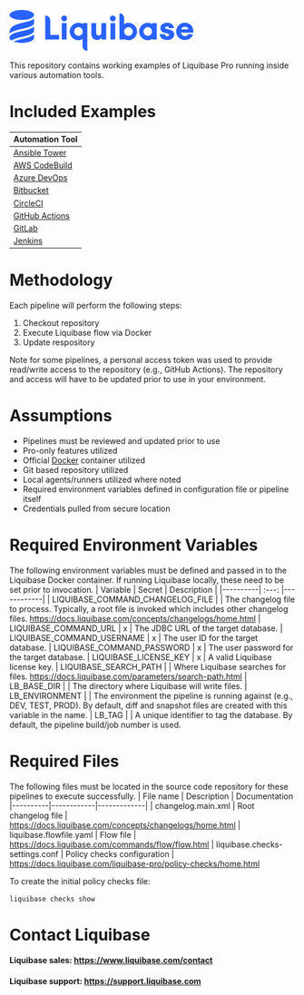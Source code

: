 <p align="left">
  <img src="img/liquibase.png" alt="Liquibase Logo" title="Liquibase Logo" width="324" height="72">
</p>

This repository contains working examples of Liquibase Pro running inside various automation tools.

# Included Examples

| Automation Tool |
|----------|
| [Ansible Tower](Ansible_Tower/liquibase_playbook.yml)|
| [AWS CodeBuild](AWS_CodeBuild/buildspec.yml) |
| [Azure DevOps](Azure_DevOps/azure_pipelines_docker.yml)|
| [Bitbucket](Bitbucket/bitbucket-pipelines.yml) |
| [CircleCI](CircleCI/config.yml) |
| [GitHub Actions](GitHub_Actions/liquibase_workflow.yml) |
| [GitLab](GitLab/gitlab-ci.yml) |
| [Jenkins](Jenkins/Jenkinsfile) |

# Methodology
Each pipeline will perform the following steps:
1. Checkout repository
1. Execute Liquibase flow via Docker
1. Update respository

Note for some pipelines, a personal access token was used to provide read/write access to the repository (e.g., GitHub Actions). The repository and access will have to be updated prior to use in your environment.

# Assumptions
* Pipelines must be reviewed and updated prior to use
* Pro-only features utilized
* Official [Docker](https://hub.docker.com/_/liquibase) container utilized
* Git based repository utilized
* Local agents/runners utilized where noted
* Required environment variables defined in configuration file or pipeline itself
* Credentials pulled from secure location

# Required Environment Variables
The following environment variables must be defined and passed in to the Liquibase Docker container. If running Liquibase locally, these need to be set prior to invocation.
| Variable | Secret | Description |
|----------|   :---:   |------------|
| LIQUIBASE_COMMAND_CHANGELOG_FILE | | The changelog file to process. Typically, a root file is invoked which includes other changelog files. https://docs.liquibase.com/concepts/changelogs/home.html
| LIQUIBASE_COMMAND_URL | x | The JDBC URL of the target database.
| LIQUIBASE_COMMAND_USERNAME | x | The user ID for the target database.
| LIQUIBASE_COMMAND_PASSWORD | x | The user password for the target database.
| LIQUIBASE_LICENSE_KEY | x | A valid Liquibase license key.
| LIQUIBASE_SEARCH_PATH | | Where Liquibase searches for files. https://docs.liquibase.com/parameters/search-path.html
| LB_BASE_DIR | | The directory where Liquibase will write files.
| LB_ENVIRONMENT | | The environment the pipeline is running against (e.g., DEV, TEST, PROD). By default, diff and snapshot files are created with this variable in the name.
| LB_TAG | | A unique identifier to tag the database. By default, the pipeline build/job number is used.

# Required Files
The following files must be located in the source code repository for these pipelines to execute successfully.
| File name | Description | Documentation
|----------|------------|-------------|
| changelog.main.xml | Root changelog file | https://docs.liquibase.com/concepts/changelogs/home.html
| liquibase.flowfile.yaml | Flow file | https://docs.liquibase.com/commands/flow/flow.html
| liquibase.checks-settings.conf | Policy checks configuration | https://docs.liquibase.com/liquibase-pro/policy-checks/home.html

To create the initial policy checks file:
```
liquibase checks show
```

# Contact Liquibase
#### Liquibase sales: https://www.liquibase.com/contact
#### Liquibase support: https://support.liquibase.com